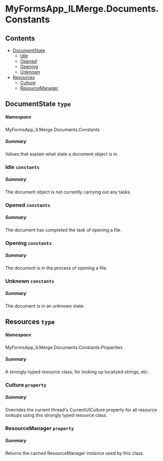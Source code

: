 ﻿<a name='assembly'></a>
# MyFormsApp_ILMerge.Documents.Constants

## Contents

- [DocumentState](#T-MyFormsApp_ILMerge-Documents-Constants-DocumentState 'MyFormsApp_ILMerge.Documents.Constants.DocumentState')
  - [Idle](#F-MyFormsApp_ILMerge-Documents-Constants-DocumentState-Idle 'MyFormsApp_ILMerge.Documents.Constants.DocumentState.Idle')
  - [Opened](#F-MyFormsApp_ILMerge-Documents-Constants-DocumentState-Opened 'MyFormsApp_ILMerge.Documents.Constants.DocumentState.Opened')
  - [Opening](#F-MyFormsApp_ILMerge-Documents-Constants-DocumentState-Opening 'MyFormsApp_ILMerge.Documents.Constants.DocumentState.Opening')
  - [Unknown](#F-MyFormsApp_ILMerge-Documents-Constants-DocumentState-Unknown 'MyFormsApp_ILMerge.Documents.Constants.DocumentState.Unknown')
- [Resources](#T-MyFormsApp_ILMerge-Documents-Constants-Properties-Resources 'MyFormsApp_ILMerge.Documents.Constants.Properties.Resources')
  - [Culture](#P-MyFormsApp_ILMerge-Documents-Constants-Properties-Resources-Culture 'MyFormsApp_ILMerge.Documents.Constants.Properties.Resources.Culture')
  - [ResourceManager](#P-MyFormsApp_ILMerge-Documents-Constants-Properties-Resources-ResourceManager 'MyFormsApp_ILMerge.Documents.Constants.Properties.Resources.ResourceManager')

<a name='T-MyFormsApp_ILMerge-Documents-Constants-DocumentState'></a>
## DocumentState `type`

##### Namespace

MyFormsApp_ILMerge.Documents.Constants

##### Summary

Values that explain what state a document object is in.

<a name='F-MyFormsApp_ILMerge-Documents-Constants-DocumentState-Idle'></a>
### Idle `constants`

##### Summary

The document object is not currently carrying out any tasks.

<a name='F-MyFormsApp_ILMerge-Documents-Constants-DocumentState-Opened'></a>
### Opened `constants`

##### Summary

The document has completed the task of opening a file.

<a name='F-MyFormsApp_ILMerge-Documents-Constants-DocumentState-Opening'></a>
### Opening `constants`

##### Summary

The document is in the process of opening a file.

<a name='F-MyFormsApp_ILMerge-Documents-Constants-DocumentState-Unknown'></a>
### Unknown `constants`

##### Summary

The document is in an unknown state.

<a name='T-MyFormsApp_ILMerge-Documents-Constants-Properties-Resources'></a>
## Resources `type`

##### Namespace

MyFormsApp_ILMerge.Documents.Constants.Properties

##### Summary

A strongly-typed resource class, for looking up localized strings, etc.

<a name='P-MyFormsApp_ILMerge-Documents-Constants-Properties-Resources-Culture'></a>
### Culture `property`

##### Summary

Overrides the current thread's CurrentUICulture property for all
  resource lookups using this strongly typed resource class.

<a name='P-MyFormsApp_ILMerge-Documents-Constants-Properties-Resources-ResourceManager'></a>
### ResourceManager `property`

##### Summary

Returns the cached ResourceManager instance used by this class.
